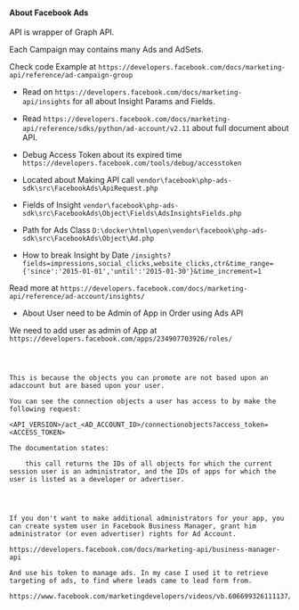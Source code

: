 #### About Facebook Ads

API is wrapper of Graph API.

Each Campaign may contains many Ads and AdSets.

Check code Example at `https://developers.facebook.com/docs/marketing-api/reference/ad-campaign-group`

* Read on `https://developers.facebook.com/docs/marketing-api/insights` for all about Insight Params and Fields.

* Read `https://developers.facebook.com/docs/marketing-api/reference/sdks/python/ad-account/v2.11` about full document about API.

* Debug Access Token about its expired time `https://developers.facebook.com/tools/debug/accesstoken`

* Located about Making API call `vendor\facebook\php-ads-sdk\src\FacebookAds\ApiRequest.php`

* Fields of Insight `vendor\facebook\php-ads-sdk\src\FacebookAds\Object\Fields\AdsInsightsFields.php`

* Path for Ads Class `D:\docker\html\open\vendor\facebook\php-ads-sdk\src\FacebookAds\Object\Ad.php`

* How to break Insight by Date
`/insights?fields=impressions,social_clicks,website_clicks,ctr&time_range={'since':'2015-01-01','until':'2015-01-30'}&time_increment=1`

Read more at `https://developers.facebook.com/docs/marketing-api/reference/ad-account/insights/`

* About User need to be Admin of App in Order using Ads API

We need to add user as admin of App at `https://developers.facebook.com/apps/234907703926/roles/`


```text



This is because the objects you can promote are not based upon an adaccount but are based upon your user.

You can see the connection objects a user has access to by make the following request:

<API_VERSION>/act_<AD_ACCOUNT_ID>/connectionobjects?access_token=<ACCESS_TOKEN>

The documentation states:

    this call returns the IDs of all objects for which the current session user is an administrator, and the IDs of apps for which the user is listed as a developer or advertiser.




If you don't want to make additional administrators for your app, you can create system user in Facebook Business Manager, grant him administrator (or even advertiser) rights for Ad Account.

https://developers.facebook.com/docs/marketing-api/business-manager-api

And use his token to manage ads. In my case I used it to retrieve targeting of ads, to find where leads came to lead form from.

https://www.facebook.com/marketingdevelopers/videos/vb.606699326111137/883648801749520/
```

